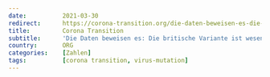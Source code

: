 ```yaml
---
date:          2021-03-30
redirect:      https://corona-transition.org/die-daten-beweisen-es-die-britische-variante-ist-wesentlich-weniger-gefahrlich
title:         Corona Transition
subtitle:      'Die Daten beweisen es: Die britische Variante ist wesentlich weniger gefährlich'
country:       ORG
categories:    [Zahlen]
tags:          [corona transition, virus-mutation]
---
```

